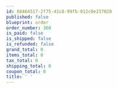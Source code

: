 ```yaml
---
id: 68464517-2f75-41c8-99fb-012c0e237028
published: false
blueprint: order
order_number: 360
is_paid: false
is_shipped: false
is_refunded: false
grand_total: 0
items_total: 0
tax_total: 0
shipping_total: 0
coupon_total: 0
title: ' '
---
```

